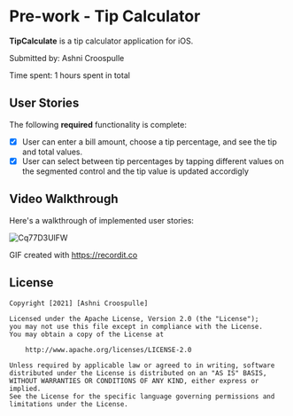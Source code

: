 # Pre-work - Tip Calculator

**TipCalculate** is a tip calculator application for iOS.

Submitted by: Ashni Croospulle 

Time spent: 1 hours spent in total

## User Stories

The following **required** functionality is complete:

* [x] User can enter a bill amount, choose a tip percentage, and see the tip and total values.
* [x] User can select between tip percentages by tapping different values on the segmented control and the tip value is updated accordigly

## Video Walkthrough

Here's a walkthrough of implemented user stories:

![Cq77D3UlFW](https://user-images.githubusercontent.com/79591114/146652663-8c3f8ac7-0c14-4ad7-8b6e-6dccf87da218.gif)



GIF created with https://recordit.co

## License

    Copyright [2021] [Ashni Croospulle] 

    Licensed under the Apache License, Version 2.0 (the "License");
    you may not use this file except in compliance with the License.
    You may obtain a copy of the License at

        http://www.apache.org/licenses/LICENSE-2.0

    Unless required by applicable law or agreed to in writing, software
    distributed under the License is distributed on an "AS IS" BASIS,
    WITHOUT WARRANTIES OR CONDITIONS OF ANY KIND, either express or implied.
    See the License for the specific language governing permissions and
    limitations under the License.



